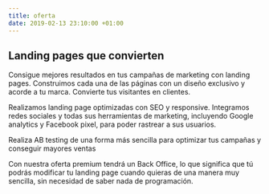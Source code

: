 ```yaml
---
title: oferta
date: 2019-02-13 23:10:00 +01:00
---
```


## Landing pages que convierten

Consigue mejores resultados en tus campañas de marketing con landing pages. Construimos cada una de las páginas con un diseño exclusivo y acorde a tu marca. Convierte tus visitantes en clientes. 

Realizamos landing page optimizadas con SEO y responsive. Integramos redes sociales y todas sus herramientas de marketing, incluyendo Google analytics y Facebook pixel, para poder rastrear a sus usuarios. 

Realiza AB testing de una forma más sencilla para optimizar tus campañas y conseguir mayores ventas

Con nuestra oferta premium tendrá un Back Office, lo que significa que tú podrás modificar tu landing page cuando quieras de una manera muy sencilla, sin necesidad de saber nada de programación. 
